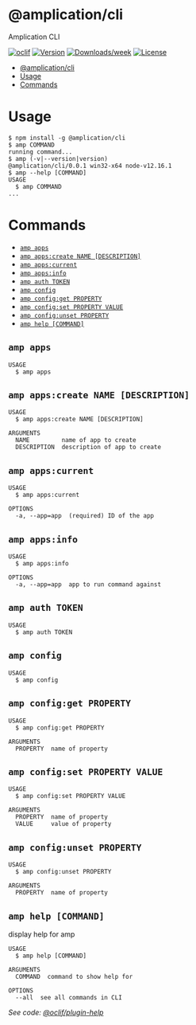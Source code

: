 # @amplication/cli

Amplication CLI

[![oclif](https://img.shields.io/badge/cli-oclif-brightgreen.svg)](https://oclif.io)
[![Version](https://img.shields.io/npm/v/@amplication/cli.svg)](https://npmjs.org/package/@amplication/cli)
[![Downloads/week](https://img.shields.io/npm/dw/@amplication/cli.svg)](https://npmjs.org/package/@amplication/cli)
[![License](https://img.shields.io/npm/l/@amplication/cli.svg)](https://github.com/noctifer20/cli/blob/master/package.json)

<!-- toc -->
* [@amplication/cli](#amplicationcli)
* [Usage](#usage)
* [Commands](#commands)
<!-- tocstop -->

# Usage

<!-- usage -->
```sh-session
$ npm install -g @amplication/cli
$ amp COMMAND
running command...
$ amp (-v|--version|version)
@amplication/cli/0.0.1 win32-x64 node-v12.16.1
$ amp --help [COMMAND]
USAGE
  $ amp COMMAND
...
```
<!-- usagestop -->

# Commands

<!-- commands -->
* [`amp apps`](#amp-apps)
* [`amp apps:create NAME [DESCRIPTION]`](#amp-appscreate-name-description)
* [`amp apps:current`](#amp-appscurrent)
* [`amp apps:info`](#amp-appsinfo)
* [`amp auth TOKEN`](#amp-auth-token)
* [`amp config`](#amp-config)
* [`amp config:get PROPERTY`](#amp-configget-property)
* [`amp config:set PROPERTY VALUE`](#amp-configset-property-value)
* [`amp config:unset PROPERTY`](#amp-configunset-property)
* [`amp help [COMMAND]`](#amp-help-command)

## `amp apps`

```
USAGE
  $ amp apps
```

## `amp apps:create NAME [DESCRIPTION]`

```
USAGE
  $ amp apps:create NAME [DESCRIPTION]

ARGUMENTS
  NAME         name of app to create
  DESCRIPTION  description of app to create
```

## `amp apps:current`

```
USAGE
  $ amp apps:current

OPTIONS
  -a, --app=app  (required) ID of the app
```

## `amp apps:info`

```
USAGE
  $ amp apps:info

OPTIONS
  -a, --app=app  app to run command against
```

## `amp auth TOKEN`

```
USAGE
  $ amp auth TOKEN
```

## `amp config`

```
USAGE
  $ amp config
```

## `amp config:get PROPERTY`

```
USAGE
  $ amp config:get PROPERTY

ARGUMENTS
  PROPERTY  name of property
```

## `amp config:set PROPERTY VALUE`

```
USAGE
  $ amp config:set PROPERTY VALUE

ARGUMENTS
  PROPERTY  name of property
  VALUE     value of property
```

## `amp config:unset PROPERTY`

```
USAGE
  $ amp config:unset PROPERTY

ARGUMENTS
  PROPERTY  name of property
```

## `amp help [COMMAND]`

display help for amp

```
USAGE
  $ amp help [COMMAND]

ARGUMENTS
  COMMAND  command to show help for

OPTIONS
  --all  see all commands in CLI
```

_See code: [@oclif/plugin-help](https://github.com/oclif/plugin-help/blob/v3.2.2/src/commands/help.ts)_
<!-- commandsstop -->
